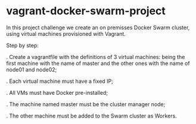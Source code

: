 # vagrant-docker-swarm-project
In this project challenge we create an on premisses Docker Swarm cluster, using virtual machines provisioned with Vagrant.

Step by step:

<p>. Create a vagrantfile with the definitions of 3 virtual machines: being the first machine with the name of master and the other ones with the name of node01 and node02;</p>
<p>. Each virtual machine must have a fixed IP;</p>
<p>. All VMs must have Docker pre-installed;</p>
<p>. The machine named master must be the cluster manager node;</p>
<p>. The other machine must be added to the Swarm cluster as Workers.</p>
